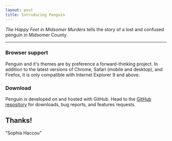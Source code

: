 ```yaml
---
layout: post
title: Introducing Penguin
---
```


*The Happy Feet in Midsomer Murders* tells the story of a lost and confused penguin in Midsomer County.

-----

### Browser support

Penguin and it's themes are by preference a forward-thinking project. In addition to the latest versions of Chrome, Safari (mobile and desktop), and Firefox, it is only compatible with Internet Explorer 9 and above.

### Download

Penguin is developed on and hosted with GitHub. Head to the <a href="https://github.com/poole/poole">GitHub repository</a> for downloads, bug reports, and features requests.

Thanks!
------
"Sophia Haccou"
